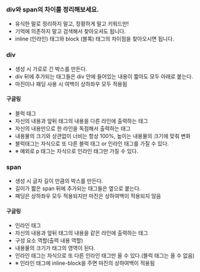 ### div와 span의 차이를 정리해보세요.

- 유식한 말로 정리하지 말고, 장황하게 말고 키워드만!
- 기억에 의존하지 말고 검색해서 찾아오셔도 됩니다.
- inline (인라인) 태그와 block (블록) 태그의 차이점을 찾아오시면 됩니다.

### div
- 생성 시 가로로 긴 박스를 만든다.
- div 뒤에 추가되는 태그들은 div 안에 들어있는 내용이 짧아도 모두 아래로 붙는다.
- 마진이나 패딩 사용 시 여백이 상하좌우 모두 적용됨
#### 구글링
- 블럭 태그
- 자신의 내용과 앞뒤 태그의 내용을 다른 라인에 출력하는 태그
- 자신의 내용만으로 한 라인을 독점해서 출력하는 태그
- 내용물의 크기와 상관없이 너비는 항상 100%, 높이는 내용물의 크기에 맞춰 변화
- 블럭태그는 자식으로 또 다른 블럭 태그 or 인라인 태그를 가질 수 있다.
- ※ 예외로 p 태그는 자식으로 인라인 태그만 가질 수 있다.

### span
- 생성 시 글자 길이 만큼의 박스를 만든다.
- 길이가 짧은 span 뒤에 추가되는 태그들은 옆으로 붙는다.
- 패딩은 상하좌우 모두 적용되지만 마진은 상하여백이 적용되지 않음
#### 구글링
- 인라인 태그
- 자신의 내용과 앞뒤 태그의 내용을 같은 라인에 출력하는 태그
- 구성 요소 역할(출력 내용 역할)
- 내용물의 크기가 태그의 영역이 된다.
- 인라인 태그는 자식으로 또 다른 인라인 태그만 올 수 있다.(블럭 태그는 올 수 없음)
- ※ 인라인 태그에 inline-block을 주면 마진의 상하여백이 적용됨